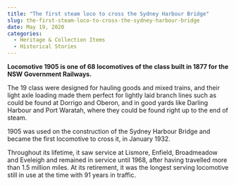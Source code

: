 ```yaml
---
title: "The first steam loco to cross the Sydney Harbour Bridge"
slug: the-first-steam-loco-to-cross-the-sydney-harbour-bridge
date: May 19, 2020
categories:
  - Heritage & Collection Items
  - Historical Stories
---
```



**Locomotive 1905 is one of 68 locomotives of the class built in 1877 for the NSW Government Railways.**

The 19 class were designed for hauling goods and mixed trains, and their light axle loading made them perfect for lightly laid branch lines such as could be found at Dorrigo and Oberon, and in good yards like Darling Harbour and Port Waratah, where they could be found right up to the end of steam.

1905 was used on the construction of the Sydney Harbour Bridge and became the first locomotive to cross it, in January 1932.

Throughout its lifetime, it saw service at Lismore, Enfield, Broadmeadow and Eveleigh and remained in service until 1968, after having travelled more than 1.5 million miles. At its retirement, it was the longest serving locomotive still in use at the time with 91 years in traffic.
